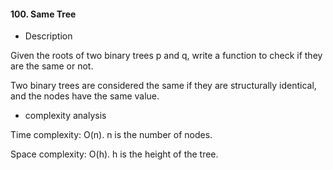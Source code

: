 #### 100. Same Tree

* Description

Given the roots of two binary trees p and q, write a function to check if they are the same or not.

Two binary trees are considered the same if they are structurally identical, and the nodes have the same value.

* complexity analysis

Time complexity: O(n). n is the number of nodes.

Space complexity: O(h). h is the height of the tree.